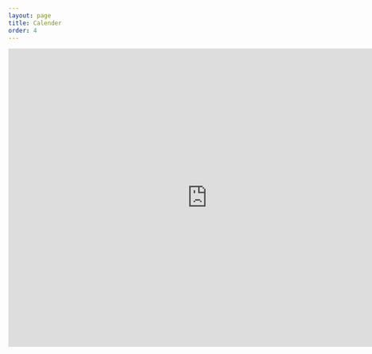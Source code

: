 ```yaml
---
layout: page
title: Calender
order: 4
---
```


<div>
	<div id="calender">
	<div class="responsive-iframe-container">
		<iframe src="https://calendar.google.com/calendar/embed?showPrint=0&amp;showTabs=0&amp;showCalendars=0&amp;height=600&amp;wkst=2&amp;bgcolor=%23FFFFFF&amp;src=nq3iqqbr9cgo26hqk4a6ukjkq0%40group.calendar.google.com&amp;color=%232952A3&amp;ctz=Asia%2FJerusalem" style="border-width:0" width="800" height="600" frameborder="0" scrolling="no"></iframe>
	</div>
</div>
</div>
